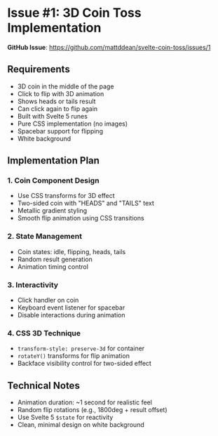 # Issue #1: 3D Coin Toss Implementation

**GitHub Issue**: https://github.com/mattddean/svelte-coin-toss/issues/1

## Requirements

- 3D coin in the middle of the page
- Click to flip with 3D animation
- Shows heads or tails result
- Can click again to flip again
- Built with Svelte 5 runes
- Pure CSS implementation (no images)
- Spacebar support for flipping
- White background

## Implementation Plan

### 1. Coin Component Design

- Use CSS transforms for 3D effect
- Two-sided coin with "HEADS" and "TAILS" text
- Metallic gradient styling
- Smooth flip animation using CSS transitions

### 2. State Management

- Coin states: idle, flipping, heads, tails
- Random result generation
- Animation timing control

### 3. Interactivity

- Click handler on coin
- Keyboard event listener for spacebar
- Disable interactions during animation

### 4. CSS 3D Technique

- `transform-style: preserve-3d` for container
- `rotateY()` transforms for flip animation
- Backface visibility control for two-sided effect

## Technical Notes

- Animation duration: ~1 second for realistic feel
- Random flip rotations (e.g., 1800deg + result offset)
- Use Svelte 5 `$state` for reactivity
- Clean, minimal design on white background
